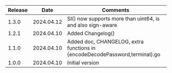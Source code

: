 | Release | Date       | Comments                                                                    |
|---------|------------|-----------------------------------------------------------------------------|
| 1.3.0   | 2024.04.12 | SI() now supports more than uint64, is and also sign-aware                  |
| 1.2.1   | 2024.04.10 | Added Changelog()                                                           |
| 1.1.0   | 2024.04.10 | Added doc, CHANGELOG, extra functions in {encodeDecodePassword,terminal}.go |
| 1.0.0   | 2024.04.10 | Initial version                                                             |





